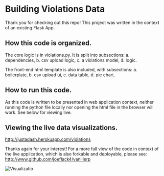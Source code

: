 # Building Violations Data
Thank you for checking out this repo! This project was written in the context of an existing Flask App.

## How this code is organized.
The core logic is in violations.py. It is split into subsections: a. dependencies, b. csv upload logic, c. a violations model, d. logic.

The front-end html template is also included, with subsections: a. boilerplate, b. csv upload ui, c. data table, d. pie chart.

## How to run this code.
As this code is written to be presented in web application context, neither running the python file locally nor opening the html file in the browser will work. See below for viewing live.

## Viewing the live data visualizations.
http://justadash.herokuapp.com/violations


Thanks again for your interest! For a more full view of the code in context of the live application, which is also forkable and deployable, please see: http://www.github.com/joeflack4/vanillerp

![Visualizatio](http://joeflack.net/wp-content/uploads/2016/07/Live-Visualization.png)
